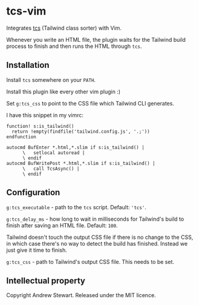 # tcs-vim

Integrates [tcs](https://github.com/airblade/tcs) (Tailwind class sorter) with Vim.

Whenever you write an HTML file, the plugin waits for the Tailwind build process to finish and then runs the HTML through `tcs`.


## Installation

Install `tcs` somewhere on your `PATH`.

Install this plugin like every other vim plugin :)

Set `g:tcs_css` to point to the CSS file which Tailwind CLI generates.

I have this snippet in my vimrc:

```vim
function! s:is_tailwind()
  return !empty(findfile('tailwind.config.js', '.;'))
endfunction

autocmd BufEnter *.html,*.slim if s:is_tailwind() |
      \   setlocal autoread |
      \ endif
autocmd BufWritePost *.html,*.slim if s:is_tailwind() |
      \   call TcsAsync() |
      \ endif
```


## Configuration

`g:tcs_executable` - path to the `tcs` script.  Default: `'tcs'`.

`g:tcs_delay_ms` - how long to wait in milliseconds for Tailwind's build to finish after saving an HTML file.  Default: `100`.

Tailwind doesn't touch the output CSS file if there is no change to the CSS, in which case there's no way to detect the build has finished.  Instead we just give it time to finish.

`g:tcs_css` - path to Tailwind's output CSS file.  This needs to be set.


## Intellectual property

Copyright Andrew Stewart.  Released under the MIT licence.
